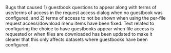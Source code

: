 Bugs that caused 1) guestbook questions to appear along with terms of use/terms of access in the request access dialog when no guestbook was configured, and 2) terms of access to not be shown when using the per-file request access/download menu items have been fixed.
Text related to configuring the choice to have guestbooks appear when file access is requested or when files are downloaded has been updated to make it clearer that this only affects datasets where guestbooks have been configured.